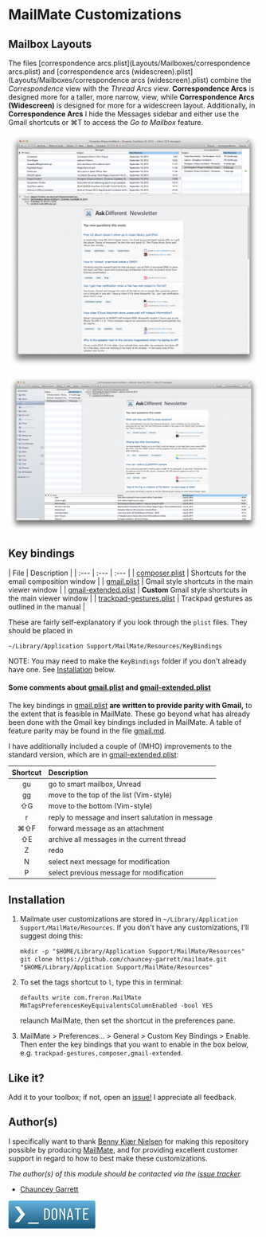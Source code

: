 # MailMate Customizations

## Mailbox Layouts

The files [correspondence arcs.plist](Layouts/Mailboxes/correspondence arcs.plist) and [correspondence arcs (widescreen).plist](Layouts/Mailboxes/correspondence arcs (widescreen).plist) combine the *Correspondence* view with the *Thread Arcs* view. **Correspondence Arcs** is designed more for a taller, more narrow, view, while **Correspondence Arcs (Widescreen)** is designed for more for a widescreen layout. Additionally, in **Correspondence Arcs** I hide the Messages sidebar and either use the Gmail shortcuts or ⌘T to access the *Go to Mailbox* feature.

![Correspondence Arcs, with hidden sidebar](delete-me/correspondence-arcs.png)

![Correspondence Arcs (Widescreen)](delete-me/correspondence-arcs-widescreen.png)

## Key bindings

| File | Description |
| :--- | :--- | :--- |
| [composer.plist](Keybindings/composer.plist) | Shortcuts for the email composition window |
| [gmail.plist](Keybindings/gmail.plist) | Gmail style shortcuts in the main viewer window |
| [gmail-extended.plist](Keybindings/gmail-extended.plist) | **Custom** Gmail style shortcuts in the main viewer window |
| [trackpad-gestures.plist](Keybindings/trackpad-gestures.plist) | Trackpad gestures as outlined in the manual |

These are fairly self-explanatory if you look through the `plist` files. They should be placed in

	~/Library/Application Support/MailMate/Resources/KeyBindings

NOTE: You may need to make the `KeyBindings` folder if you don't already have one. See [Installation](#installation) below.

#### Some comments about [gmail.plist](Keybindings/gmail.plist) and [gmail-extended.plist](Keybindings/gmail-extended.plist)

The key bindings in [gmail.plist](Keybindings/gmail.plist) **are written to provide parity with Gmail,** to the extent that is feasible in MailMate. These go beyond what has already been done with the Gmail key bindings included in MailMate. A table of feature parity may be found in the file [gmail.md](delete-me/gmail.md).

I have additionally included a couple of (IMHO) improvements to the standard version, which are in [gmail-extended.plist](Keybindings/gmail-extended.plist):

| Shortcut | Description
| :---:    | :---
| gu       | go to smart mailbox, Unread
| gg       | move to the top of the list (Vim-style)
| ⇧G       | move to the bottom (Vim-style)
| r        | reply to message and insert salutation in message
| ⌘⇧F      | forward message as an attachment
| ⇧E       | archive all messages in the current thread
| Z        | redo
| N        | select next message for modification
| P        | select previous message for modification

## Installation

1. Mailmate user customizations are stored in `~/Library/Application Support/MailMate/Resources`. If you don't have any customizations, I'll suggest doing this:

    ```
    mkdir -p "$HOME/Library/Application Support/MailMate/Resources"
    git clone https://github.com/chauncey-garrett/mailmate.git "$HOME/Library/Application Support/MailMate/Resources"
    ```

2. To set the tags shortcut to `l`, type this in terminal:

    ```
    defaults write com.freron.MailMate MmTagsPreferencesKeyEquivalentsColumnEnabled -bool YES
    ```

    relaunch MailMate, then set the shortcut in the preferences pane.

3. MailMate > Preferences... > General > Custom Key Bindings > Enable. Then enter the key bindings that you want to enable in the box below, e.g. `trackpad-gestures,composer,gmail-extended`.

## Like it?

Add it to your toolbox; if not, open an [issue!](https://github.com/chauncey-garrett/mailmate/issues "chauncey-garrett/mailmate/issues") I appreciate all feedback.

## Author(s)

I specifically want to thank [Benny Kjær Nielsen](http://freron.com/about/index.html#about_me) for making this repository possible by producing [MailMate](http://freron.com), and for providing excellent customer support in regard to how to best make these customizations.

*The author(s) of this module should be contacted via the [issue tracker](https://github.com/chauncey-garrett/mailmate/issues "chauncey-garrett/mailmate/issues").*

  - [Chauncey Garrett](https://github.com/chauncey-garrett "chauncey-garrett")

[![](/delete-me/donate.png)](http://chauncey.io/about/index.html#donate)
